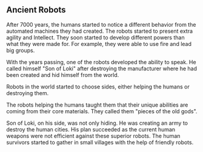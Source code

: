 ## Ancient Robots

After 7000 years, the humans started to notice a different behavior from the automated machines they had created. The robots started to present extra agility and Intellect. They soon started to develop different powers than what they were made for.  For example, they were able to use fire and lead big groups.

With the years passing, one of the robots developed the ability to speak. He called himself "Son of Loki" after destroying the manufacturer where he had been created and hid himself from the world.

Robots in the world started to choose sides, either helping the humans or destroying them. 

The robots helping the humans taught them that their unique abilities are coming from their core materials. They called them "pieces of the old gods". 

Son of Loki, on his side, was not only hiding. He was creating an army to destroy the human cities. His plan succeeded as the current human weapons were not efficient against these superior robots. The human survivors started to gather in small villages with the help of friendly robots.